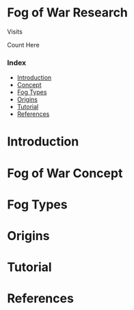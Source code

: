 <h1> Fog of War Research </h1>

<p>Visits</p>
<p>Count Here</p>

<h3> Index </h3>
<ul>
<li> <a href="#INTRO"> Introduction </a> </li>
<li> <a href="#CONCEPT"> Concept </a> </li>
<li> <a href="#TYPES"> Fog Types </a> </li>
<li> <a href="#ORIGINS"> Origins </a> </li>
<li> <a href="#TUTORIAL"> Tutorial </a> </li>
<li> <a href="#REFERENCES"> References </a> </li>
<ol/>
</ul>

<h1 id="INTRO"> Introduction </h1>

<h1 id="CONCEPT"> Fog of War Concept </h1>

<h1 id="TYPES"> Fog Types </h1>

<h1 id="ORIGINS"> Origins </h1>

<h1 id="TUTORIAL"> Tutorial </h1>

<h1 id="REFERENCES"> References </h1>
